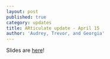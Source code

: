 ```yaml
---
layout: post
published: true
category: updates
title: ARticulate update - April 15
author: 'Audrey, Trevor, and Georgia'
---
```

Slides are [here](https://docs.google.com/presentation/d/1cnIxObfAqbWjo-_8ebgvQ1g_QtF_3hI3t96wK0FFHpE/edit)!